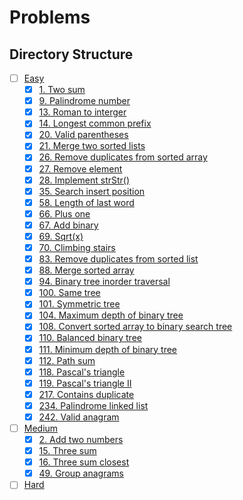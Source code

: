 # Problems

## Directory Structure

- [ ] [Easy](src/easy)
  - [x] [1. Two sum](src/easy/two_sum.rs)
  - [x] [9. Palindrome number](src/easy/palindrome_number.rs)
  - [x] [13. Roman to interger](src/easy/roman_to_integer.rs)
  - [x] [14. Longest common prefix](src/easy/longest_common_prefix.rs)
  - [x] [20. Valid parentheses](src/easy/valid_parentheses.rs)
  - [x] [21. Merge two sorted lists](src/easy/merge_two_sorted_lists.rs)
  - [x] [26. Remove duplicates from sorted array](src/easy/remove_duplicates_from_sorted_array.rs)
  - [x] [27. Remove element](src/easy/remove_element.rs)
  - [x] [28. Implement strStr()](src/easy/implement_strstr.rs)
  - [x] [35. Search insert position](src/easy/search_insert_position.rs)
  - [x] [58. Length of last word](src/easy/length_of_last_word.rs)
  - [x] [66. Plus one](src/easy/plus_one.rs)
  - [x] [67. Add binary](src/easy/add_binary.rs)
  - [x] [69. Sqrt(x)](src/easy/sqrt_x.rs)
  - [x] [70. Climbing stairs](src/easy/climbing_stairs.rs)
  - [x] [83. Remove duplicates from sorted list](src/easy/remove_duplicates_from_sorted_list.rs)
  - [x] [88. Merge sorted array](src/easy/merge_sorted_array.rs)
  - [x] [94. Binary tree inorder traversal](src/easy/binary_tree_inorder_traversal.rs)
  - [x] [100. Same tree](src/easy/same_tree.rs)
  - [x] [101. Symmetric tree](src/easy/symmetric_tree.rs)
  - [x] [104. Maximum depth of binary tree](src/easy/maximum_depth_of_binary_tree.rs)
  - [x] [108. Convert sorted array to binary search tree](src/easy/convert_sorted_array_to_binary_search_tree.rs)
  - [x] [110. Balanced binary tree](src/easy/balanced_binary_tree.rs)
  - [x] [111. Minimum depth of binary tree](src/easy/minimum_depth_of_binary_tree.rs)
  - [x] [112. Path sum](src/easy/path_sum.rs)
  - [x] [118. Pascal's triangle](src/easy/pascals_triangle.rs)
  - [x] [119. Pascal's triangle II](src/easy/pascals_triangle.rs)
  - [x] [217. Contains duplicate](src/easy/contains_duplicate.rs)
  - [x] [234. Palindrome linked list](src/easy/palindrome_linked_list.rs)
  - [x] [242. Valid anagram](src/easy/valid_anagram.rs)
- [ ] [Medium](src/medium)
  - [x] [2. Add two numbers](src/medium/add_two_numbers.rs)
  - [x] [15. Three sum](src/medium/three_sum.rs)
  - [x] [16. Three sum closest](src/medium/three_sum_closest.rs)
  - [x] [49. Group anagrams](src/medium/group_anagrams.rs)
- [ ] [Hard](src/hard)
